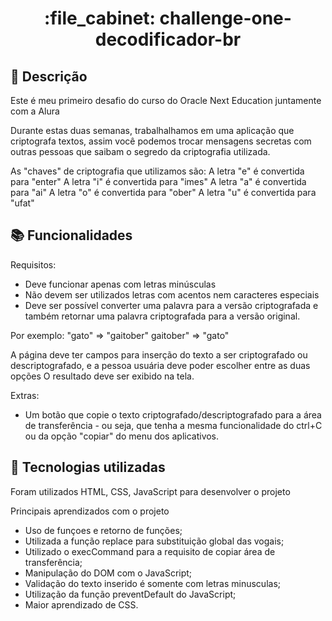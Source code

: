 <h1 align="center">:file_cabinet: challenge-one-decodificador-br</h1>

## :memo: Descrição

Este é meu primeiro desafio do curso do Oracle Next Education juntamente com a Alura

Durante estas duas semanas, trabalhalhamos em uma aplicação que criptografa textos, assim você podemos trocar mensagens secretas com outras pessoas que saibam o segredo da criptografia utilizada.

As "chaves" de criptografia que utilizamos são:
A letra "e" é convertida para "enter"
A letra "i" é convertida para "imes"
A letra "a" é convertida para "ai"
A letra "o" é convertida para "ober"
A letra "u" é convertida para "ufat"

## :books: Funcionalidades

Requisitos:

- Deve funcionar apenas com letras minúsculas
- Não devem ser utilizados letras com acentos nem caracteres especiais
- Deve ser possível converter uma palavra para a versão criptografada e também retornar uma palavra criptografada para a versão original.

Por exemplo:
"gato" => "gaitober"
gaitober" => "gato"

A página deve ter campos para inserção do texto a ser criptografado ou descriptografado, e a pessoa usuária deve poder escolher entre as duas opções
O resultado deve ser exibido na tela.

Extras:

- Um botão que copie o texto criptografado/descriptografado para a área de transferência - ou seja, que tenha a mesma funcionalidade do ctrl+C ou da opção "copiar" do menu dos aplicativos.

## :wrench: Tecnologias utilizadas

Foram utilizados HTML, CSS, JavaScript para desenvolver o projeto

Principais aprendizados com o projeto

- Uso de funçoes e retorno de funções;
- Utilizada a função replace para substituição global das vogais;
- Utilizado o execCommand para a requisito de copiar área de transferência;
- Manipulação do DOM com o JavaScript;
- Validação do texto inserido é somente com letras minusculas;
- Utilização da função preventDefault do JavaScript;
- Maior aprendizado de CSS.
